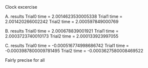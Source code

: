 Clock excercise

A. results
  Trial0 time = 2.0014623530005338
  Trial1 time = 2.001420266002242
  Trial2 time = 2.000597849000769
  
B. results
  Trial0 time = 2.000678839001921
  Trial1 time = 2.0003723740010173
  Trial2 time = 2.000133923997055
  
C. results 
  Trial0 time = -0.000516774998686742
  Trial1 time = -0.0003987800009781495
  Trial2 time = -0.0003627580008469522
  
Fairly precise for all

